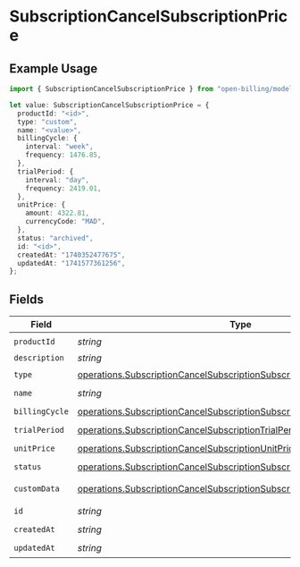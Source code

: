 # SubscriptionCancelSubscriptionPrice

## Example Usage

```typescript
import { SubscriptionCancelSubscriptionPrice } from "open-billing/models/operations";

let value: SubscriptionCancelSubscriptionPrice = {
  productId: "<id>",
  type: "custom",
  name: "<value>",
  billingCycle: {
    interval: "week",
    frequency: 1476.85,
  },
  trialPeriod: {
    interval: "day",
    frequency: 2419.01,
  },
  unitPrice: {
    amount: 4322.81,
    currencyCode: "MAD",
  },
  status: "archived",
  id: "<id>",
  createdAt: "1740352477675",
  updatedAt: "1741577361256",
};
```

## Fields

| Field                                                                                                                                                              | Type                                                                                                                                                               | Required                                                                                                                                                           | Description                                                                                                                                                        |
| ------------------------------------------------------------------------------------------------------------------------------------------------------------------ | ------------------------------------------------------------------------------------------------------------------------------------------------------------------ | ------------------------------------------------------------------------------------------------------------------------------------------------------------------ | ------------------------------------------------------------------------------------------------------------------------------------------------------------------ |
| `productId`                                                                                                                                                        | *string*                                                                                                                                                           | :heavy_check_mark:                                                                                                                                                 | N/A                                                                                                                                                                |
| `description`                                                                                                                                                      | *string*                                                                                                                                                           | :heavy_minus_sign:                                                                                                                                                 | N/A                                                                                                                                                                |
| `type`                                                                                                                                                             | [operations.SubscriptionCancelSubscriptionSubscriptionsType](../../models/operations/subscriptioncancelsubscriptionsubscriptionstype.md)                           | :heavy_check_mark:                                                                                                                                                 | N/A                                                                                                                                                                |
| `name`                                                                                                                                                             | *string*                                                                                                                                                           | :heavy_check_mark:                                                                                                                                                 | N/A                                                                                                                                                                |
| `billingCycle`                                                                                                                                                     | [operations.SubscriptionCancelSubscriptionSubscriptionsBillingCycle](../../models/operations/subscriptioncancelsubscriptionsubscriptionsbillingcycle.md)           | :heavy_check_mark:                                                                                                                                                 | N/A                                                                                                                                                                |
| `trialPeriod`                                                                                                                                                      | [operations.SubscriptionCancelSubscriptionTrialPeriod](../../models/operations/subscriptioncancelsubscriptiontrialperiod.md)                                       | :heavy_check_mark:                                                                                                                                                 | N/A                                                                                                                                                                |
| `unitPrice`                                                                                                                                                        | [operations.SubscriptionCancelSubscriptionUnitPrice](../../models/operations/subscriptioncancelsubscriptionunitprice.md)                                           | :heavy_check_mark:                                                                                                                                                 | N/A                                                                                                                                                                |
| `status`                                                                                                                                                           | [operations.SubscriptionCancelSubscriptionSubscriptionsResponse200Status](../../models/operations/subscriptioncancelsubscriptionsubscriptionsresponse200status.md) | :heavy_check_mark:                                                                                                                                                 | N/A                                                                                                                                                                |
| `customData`                                                                                                                                                       | [operations.SubscriptionCancelSubscriptionSubscriptionsCustomData](../../models/operations/subscriptioncancelsubscriptionsubscriptionscustomdata.md)               | :heavy_minus_sign:                                                                                                                                                 | Any valid JSON value                                                                                                                                               |
| `id`                                                                                                                                                               | *string*                                                                                                                                                           | :heavy_check_mark:                                                                                                                                                 | N/A                                                                                                                                                                |
| `createdAt`                                                                                                                                                        | *string*                                                                                                                                                           | :heavy_check_mark:                                                                                                                                                 | N/A                                                                                                                                                                |
| `updatedAt`                                                                                                                                                        | *string*                                                                                                                                                           | :heavy_check_mark:                                                                                                                                                 | N/A                                                                                                                                                                |